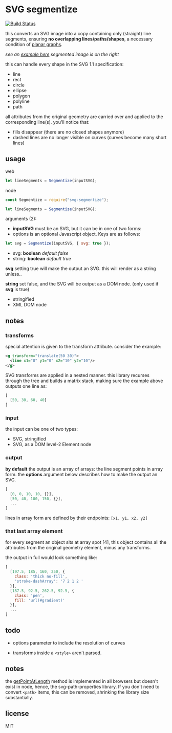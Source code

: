 # SVG segmentize

[![Build Status](https://travis-ci.org/robbykraft/svg-segmentize.svg?branch=master)](https://travis-ci.org/robbykraft/svg-segmentize)

this converts an SVG image into a copy containing only (straight) line segments, ensuring **no overlapping lines/paths/shapes**, a necessary condition of [planar graphs](https://en.wikipedia.org/wiki/Planar_graph).

*see an [example here](https://robbykraft.github.io/svg-segmentize/test/) segmented image is on the right*

this can handle every shape in the SVG 1.1 specification:

- line
- rect
- circle
- ellipse
- polygon
- polyline
- path

all attributes from the original geometry are carried over and applied to the corresponding line(s). you'll notice that:

- fills disappear (there are no closed shapes anymore)
- dashed lines are no longer visible on curves (curves become many short lines)

## usage

web

```javascript
let lineSegments = Segmentize(inputSVG);
```

node

```javascript
const Segmentize = require("svg-segmentize");

let lineSegments = Segmentize(inputSVG);
```

arguments (2):

- **inputSVG** must be an SVG, but it can be in one of two forms:
- options is an optional Javascript object. Keys are as follows:

```javascript
let svg = Segmentize(inputSVG, { svg: true });
```

- svg: **boolean** *default false*
- string: **boolean** *default true*

**svg** setting true will make the output an SVG. this will render as a string unless..

**string** set false, and the SVG will be output as a DOM node. (only used if **svg** is true)

- stringified
- XML DOM node

## notes

### transforms

special attention is given to the transform attribute. consider the example:

```xml
<g transform="translate(50 30)">
  <line x1="0" y1="0" x2="10" y2="10"/>
</g>
```

SVG transforms are applied in a nested manner. this library recurses through the tree and builds a matrix stack, making sure the example above outputs one line as:

```javascript
[
  [50, 30, 60, 40]
]
```

### input

the input can be one of two types:

- SVG, stringified
- SVG, as a DOM level-2 Element node

### output

**by default** the output is an array of arrays: the line segment points in array form. the **options** argument below describes how to make the output an SVG.

```javascript
[
  [0, 0, 10, 10, {}],
  [50, 40, 100, 150, {}],
  ...
]
```

lines in array form are defined by their endpoints: `[x1, y1, x2, y2]`

### that last array element

for every segment an object sits at array spot [4], this object contains all the attributes from the original geometry element, minus any transforms.

the output in full would look something like:

```javascript
[
  [197.5, 185, 160, 250, {
    class: 'thick no-fill',
    'stroke-dashArray': '7 2 1 2 '
  }],
  [187.5, 92.5, 262.5, 92.5, {
    class: 'pen',
    fill: 'url(#gradient)'
  }],
  ...
]
```

## todo

- options parameter to include the resolution of curves

- transforms inside a `<style>` aren't parsed.

## notes

the [getPointAtLength](https://developer.mozilla.org/en-US/docs/Web/API/SVGGeometryElement/getPointAtLength) method is implemented in all browsers but doesn't exist in node, hence, the svg-path-properties library. If you don't need to convert `<path>` items, this can be removed, shrinking the library size substantially.

## license

MIT
